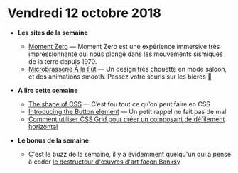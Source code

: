 Vendredi 12 octobre 2018
===========================

- **Les sites de la semaine**
    + [Moment Zero](https://moment-zero.com/) — Moment Zero est une expérience immersive très impressionnante qui nous plonge dans les mouvements sismiques de la terre depuis 1970.
    + [Microbrasserie À la Fût](https://www.alafut.qc.ca/) — Un design très chouette en mode saloon, et des animations smooth. Passez votre souris sur les bières 🙂 
      
- **A lire cette semaine**
    + [The shape of CSS](https://css-tricks.com/the-shapes-of-css/) — C’est fou tout ce qu’on peut faire en CSS
    + [Introducing the Button element](https://hankchizljaw.io/wrote/introducing-the-button-element/) — Un petit rappel ne fait pas de mal
    + [Comment utiliser CSS Grid pour créer un composant de défilement horizontal](https://uxdesign.cc/creating-horizontal-scrolling-containers-the-right-way-css-grid-c256f64fc585)
    
- **Le bonus de la semaine**
    + C'est le buzz de la semaine, il y a évidemment quelqu'un qui a pensé à coder [le destructeur d'œuvres d'art façon Banksy](https://codepen.io/leemartin/pen/pxNvod)